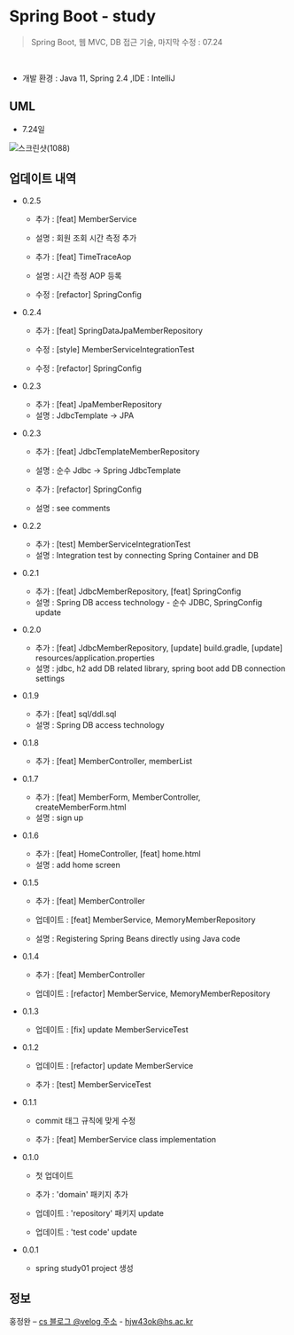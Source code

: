 # Spring Boot - study

> Spring Boot, 웹 MVC, DB 접근 기술, 마지막 수정 : 07.24
<br>

  * 개발 환경 : Java 11, Spring 2.4 ,IDE : IntelliJ

## UML
 
 * 7.24일 
 
  ![스크린샷(1088)](https://user-images.githubusercontent.com/76596316/126839417-275c0565-9648-4e78-80bb-f3b847888a60.png)


## 업데이트 내역

* 0.2.5 
  * 추가 : [feat] MemberService
  * 설명 : 회원 조회 시간 측정 추가
  
  * 추가 : [feat] TimeTraceAop
  * 설명 : 시간 측정 AOP 등록
  
  * 수정 : [refactor] SpringConfig

* 0.2.4
  * 추가 : [feat] SpringDataJpaMemberRepository
  
  * 수정 : [style] MemberServiceIntegrationTest
  
  * 수정 : [refactor] SpringConfig

* 0.2.3
  * 추가 : [feat] JpaMemberRepository
  * 설명 : JdbcTemplate -> JPA

* 0.2.3
  * 추가 : [feat] JdbcTemplateMemberRepository
  * 설명 : 순수 Jdbc -> Spring JdbcTemplate
   
  * 추가 : [refactor] SpringConfig
  * 설명 : see comments

* 0.2.2
  * 추가 : [test] MemberServiceIntegrationTest
  * 설명 : Integration test by connecting Spring Container and DB

* 0.2.1
  * 추가 : [feat] JdbcMemberRepository, [feat] SpringConfig
  * 설명 : Spring DB access technology - 순수 JDBC, SpringConfig update

* 0.2.0
  * 추가 : [feat] JdbcMemberRepository, [update] build.gradle, [update] resources/application.properties
  * 설명 : jdbc, h2 add DB related library, spring boot add DB connection settings
  
* 0.1.9
  * 추가 : [feat] sql/ddl.sql 
  * 설명 : Spring DB access technology

* 0.1.8
  * 추가 : [feat] MemberController, memberList

* 0.1.7
  * 추가 : [feat] MemberForm, MemberController, createMemberForm.html
  * 설명 : sign up

* 0.1.6
  * 추가 : [feat] HomeController, [feat] home.html
  * 설명 : add home screen
   
* 0.1.5
  * 추가 : [feat] MemberController
  
  * 업데이트 : [feat] MemberService, MemoryMemberRepository
  * 설명 : Registering Spring Beans directly using Java code

* 0.1.4
  * 추가 : [feat] MemberController
  
  * 업데이트 : [refactor] MemberService, MemoryMemberRepository

* 0.1.3
  * 업데이트 : [fix] update MemberServiceTest 

* 0.1.2
  * 업데이트 : [refactor] update MemberService
  
  * 추가 : [test] MemberServiceTest

* 0.1.1
  * commit 태그 규칙에 맞게 수정
  
  * 추가 : [feat] MemberService class implementation

* 0.1.0
  * 첫 업데이트 
  
  * 추가 : 'domain' 패키지 추가
  
  * 업데이트 : 'repository' 패키지 update
  * 업데이트 : 'test code'  update

* 0.0.1
  * spring study01 project 생성 

## 정보

홍정완 – [cs 블로그 @velog 주소](https://velog.io/@daydream) - hjw43ok@hs.ac.kr
